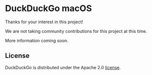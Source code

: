 # DuckDuckGo macOS

Thanks for your interest in this project!

We are not taking community contributions for this project at this time. 

More information coming soon.

## License
DuckDuckGo is distributed under the Apache 2.0 [license](https://github.com/duckduckgo/ios/blob/master/LICENSE).

